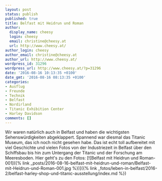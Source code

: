 ```yaml
---
layout: post
status: publish
published: true
title: Belfast mit Heidrun und Roman
author:
  display_name: cheesy
  login: cheesy
  email: christine@cheesy.at
  url: http://www.cheesy.at/
author_login: cheesy
author_email: christine@cheesy.at
author_url: http://www.cheesy.at/
wordpress_id: 31296
wordpress_url: http://www.cheesy.at/?p=31296
date: '2016-08-16 10:13:35 +0100'
date_gmt: '2016-08-16 08:13:35 +0100'
categories:
- Ausflug
- Freunde
- Technik
- Belfast
- Nordirland
- Titanic Exhibition Center
- Harley Davidson
comments: []
---
```

Wir waren natürlich auch in Belfast und haben die wichtigsten Sehenswürdigkeiten abgeklappert. Spannend war diesmal das Titanic Museum, das ich noch nicht gesehen habe. Das ist echt toll aufbereitet mit viel Geschichte und vielen Fotos von der Industriezeit in Belfast über den Schiffsbau bis hin zum Untergang der Titanic und der Forschung am Meeresboden.
Hier geht's zu den Fotos:
[![Belfast mit Heidrun und Roman-001]({% link _posts/2016-08-16-belfast-mit-heidrun-und-roman/Belfast-mit-Heidrun-und-Roman-001.jpg %})]({% link _fotos/leben-in-belfast/2016-2/belfast-harley-shop-und-titanic-ausstellung/index.md %})
